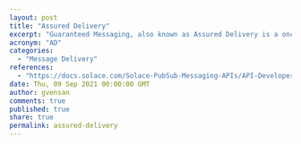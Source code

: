 ```yaml
---
layout: post
title: "Assured Delivery"
excerpt: "Guaranteed Messaging, also known as Assured Delivery is a once‑and‑only‑once message delivery mechanism supported by Solace."
acronym: "AD"
categories:
  - "Message Delivery"
references:
  - "https://docs.solace.com/Solace-PubSub-Messaging-APIs/API-Developer-Guide/Message-Delivery-Modes.htm"
date: Thu, 09 Sep 2021 00:00:00 GMT
author: gvensan
comments: true
published: true
share: true
permalink: assured-delivery
---
```

